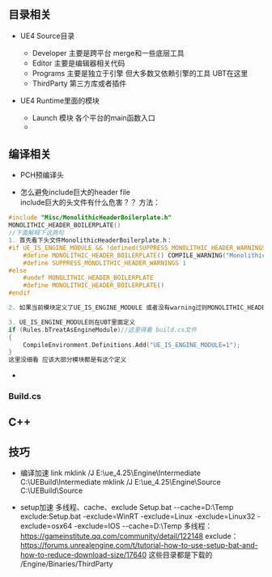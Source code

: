 # 

## 目录相关
- UE4 Source目录  
    - Developer 主要是跨平台 merge和一些底层工具  
    - Editor 主要是编辑器相关代码  
    - Programs 主要是独立于引擎 但大多数又依赖引擎的工具 UBT在这里  
    - ThirdParty 第三方库或者插件  

- UE4 Runtime里面的模块  
    - Launch 模块 
    各个平台的main函数入口   
    -   

## 编译相关  
- PCH预编译头    

- 怎么避免include巨大的header file  
include巨大的头文件有什么危害？？
方法：
```cpp
#include "Misc/MonolithicHeaderBoilerplate.h"
MONOLITHIC_HEADER_BOILERPLATE()
//下面解释下这两句
1. 首先看下头文件MonolithicHeaderBoilerplate.h：
#if UE_IS_ENGINE_MODULE && !defined(SUPPRESS_MONOLITHIC_HEADER_WARNINGS)
	#define MONOLITHIC_HEADER_BOILERPLATE() COMPILE_WARNING("Monolithic headers should not be used by this module. Please change it to explicitly include the headers it needs.")
	#define SUPPRESS_MONOLITHIC_HEADER_WARNINGS 1
#else
	#undef MONOLITHIC_HEADER_BOILERPLATE
	#define MONOLITHIC_HEADER_BOILERPLATE()
#endif

2. 如果当前模块定义了UE_IS_ENGINE_MODULE 或者没有warning过则MONOLITHIC_HEADER_BOILERPLATE会报错

3. UE_IS_ENGINE_MODULE则在UBT里面定义
if (Rules.bTreatAsEngineModule)//这里得看 build.cs文件
{
    CompileEnvironment.Definitions.Add("UE_IS_ENGINE_MODULE=1");
}
这里没细看 应该大部分模块都是有这个定义

```



- 


### Build.cs



## C++

## 技巧
- 编译加速 link
mklink /J E:\ue_4.25\Engine\Intermediate C:\UEBuild\Intermediate 
mklink /J E:\ue_4.25\Engine\Source C:\UEBuild\Source

- setup加速 多线程、cache、exclude
Setup.bat --cache=D:\Temp
exclude:Setup.bat -exclude=WinRT -exclude=Linux -exclude=Linux32 -exclude=osx64 -exclude=IOS --cache=D:\Temp
多线程：https://gameinstitute.qq.com/community/detail/122148
exclude：https://forums.unrealengine.com/t/tutorial-how-to-use-setup-bat-and-how-to-reduce-download-size/17640
这些目录都是下载的 /Engine/Binaries/ThirdParty
